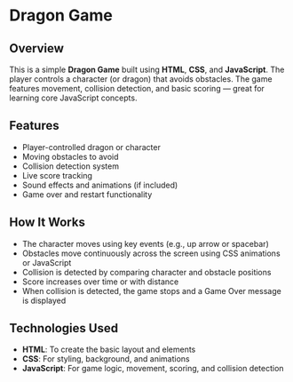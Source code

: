  # Dragon Game

## Overview
This is a simple **Dragon Game** built using **HTML**, **CSS**, and **JavaScript**. The player controls a character (or dragon) that avoids obstacles. The game features movement, collision detection, and basic scoring — great for learning core JavaScript concepts.

## Features
- Player-controlled dragon or character
- Moving obstacles to avoid
- Collision detection system
- Live score tracking
- Sound effects and animations (if included)
- Game over and restart functionality

## How It Works
- The character moves using key events (e.g., up arrow or spacebar)
- Obstacles move continuously across the screen using CSS animations or JavaScript
- Collision is detected by comparing character and obstacle positions
- Score increases over time or with distance
- When collision is detected, the game stops and a Game Over message is displayed

## Technologies Used
- **HTML**: To create the basic layout and elements  
- **CSS**: For styling, background, and animations  
- **JavaScript**: For game logic, movement, scoring, and collision detection
